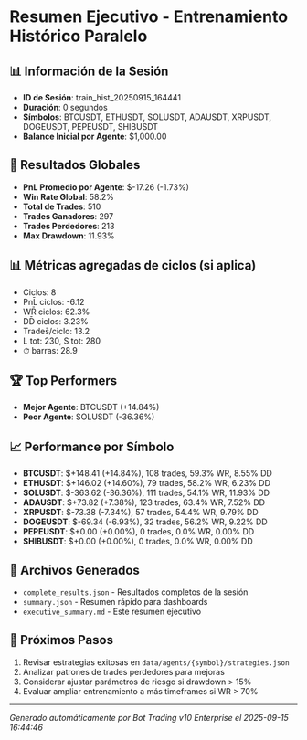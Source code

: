 # Resumen Ejecutivo - Entrenamiento Histórico Paralelo

## 📊 Información de la Sesión
- **ID de Sesión**: train_hist_20250915_164441
- **Duración**: 0 segundos
- **Símbolos**: BTCUSDT, ETHUSDT, SOLUSDT, ADAUSDT, XRPUSDT, DOGEUSDT, PEPEUSDT, SHIBUSDT
- **Balance Inicial por Agente**: $1,000.00

## 🎯 Resultados Globales
- **PnL Promedio por Agente**: $-17.26 (-1.73%)
- **Win Rate Global**: 58.2%
- **Total de Trades**: 510
- **Trades Ganadores**: 297
- **Trades Perdedores**: 213
- **Max Drawdown**: 11.93%

## 📊 Métricas agregadas de ciclos (si aplica)
- Ciclos: 8
- PnL̄ ciclos: -6.12
- WR̄ ciclos: 62.3%
- DD̄ ciclos: 3.23%
- Trades̄/ciclo: 13.2
- L tot: 230, S tot: 280
- ⏱̄ barras: 28.9


## 🏆 Top Performers
- **Mejor Agente**: BTCUSDT (+14.84%)
- **Peor Agente**: SOLUSDT (-36.36%)

## 📈 Performance por Símbolo
- **BTCUSDT**: $+148.41 (+14.84%), 108 trades, 59.3% WR, 8.55% DD
- **ETHUSDT**: $+146.02 (+14.60%), 79 trades, 58.2% WR, 6.23% DD
- **SOLUSDT**: $-363.62 (-36.36%), 111 trades, 54.1% WR, 11.93% DD
- **ADAUSDT**: $+73.82 (+7.38%), 123 trades, 63.4% WR, 7.52% DD
- **XRPUSDT**: $-73.38 (-7.34%), 57 trades, 54.4% WR, 9.79% DD
- **DOGEUSDT**: $-69.34 (-6.93%), 32 trades, 56.2% WR, 9.22% DD
- **PEPEUSDT**: $+0.00 (+0.00%), 0 trades, 0.0% WR, 0.00% DD
- **SHIBUSDT**: $+0.00 (+0.00%), 0 trades, 0.0% WR, 0.00% DD

## 📁 Archivos Generados
- `complete_results.json` - Resultados completos de la sesión
- `summary.json` - Resumen rápido para dashboards
- `executive_summary.md` - Este resumen ejecutivo

## 🎯 Próximos Pasos
1. Revisar estrategias exitosas en `data/agents/{symbol}/strategies.json`
2. Analizar patrones de trades perdedores para mejoras
3. Considerar ajustar parámetros de riesgo si drawdown > 15%
4. Evaluar ampliar entrenamiento a más timeframes si WR > 70%

---
*Generado automáticamente por Bot Trading v10 Enterprise el 2025-09-15 16:44:46*
